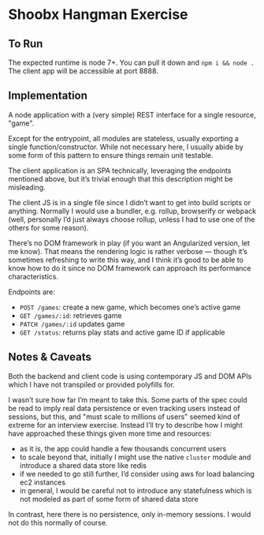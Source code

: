 # Shoobx Hangman Exercise

## To Run

The expected runtime is node 7+. You can pull it down and `npm i && node .` The
client app will be accessible at port 8888.

## Implementation

A node application with a (very simple) REST interface for a single resource,
"game".

Except for the entrypoint, all modules are stateless, usually exporting a single
function/constructor. While not necessary here, I usually abide by some form of
this pattern to ensure things remain unit testable.

The client application is an SPA technically, leveraging the endpoints mentioned
above, but it’s trivial enough that this description might be misleading.

The client JS is in a single file since I didn’t want to get into build scripts
or anything. Normally I would use a bundler, e.g. rollup, browserify or webpack
(well, personally I’d just always choose rollup, unless I had to use one of the
others for some reason).

There’s no DOM framework in play (if you want an Angularized version, let me
know). That means the rendering logic is rather verbose — though it’s sometimes
refreshing to write this way, and I think it’s good to be able to know how to
do it since no DOM framework can approach its performance characteristics.

Endpoints are:

- `POST /games`: create a new game, which becomes one’s active game
- `GET /games/:id`: retrieves game
- `PATCH /games/:id` updates game
- `GET /status`: returns play stats and active game ID if applicable

## Notes & Caveats

Both the backend and client code is using contemporary JS and DOM APIs which I
have not transpiled or provided polyfills for.

I wasn’t sure how far I’m meant to take this. Some parts of the spec could be
read to imply real data persistence or even tracking users instead of sessions,
but this, and "must scale to millions of users" seemed kind of extreme for an
interview exercise. Instead I’ll try to describe how I might have approached
these things given more time and resources:

- as it is, the app could handle a few thousands concurrent users
- to scale beyond that, initially I might use the native `cluster` module and
  introduce a shared data store like redis
- if we needed to go still further, I’d consider using aws for load balancing
  ec2 instances
- in general, I would be careful not to introduce any statefulness which is not
  modeled as part of some form of shared data store

In contrast, here there is no persistence, only in-memory sessions. I would not
do this normally of course.
